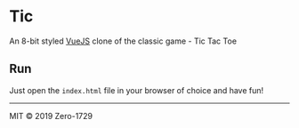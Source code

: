 # Tic

An 8-bit styled [VueJS](https://vuejs.org) clone of the classic game - Tic Tac Toe

## Run

Just open the `index.html` file in your browser of choice and have fun!

---

MIT &copy; 2019 Zero-1729
